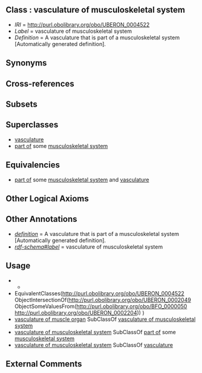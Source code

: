 
## Class : vasculature of musculoskeletal system

 * *IRI* = http://purl.obolibrary.org/obo/UBERON_0004522
 * *Label* = vasculature of musculoskeletal system
 * *Definition* = A vasculature that is part of a musculoskeletal system [Automatically generated definition].

## Synonyms


## Cross-references


## Subsets


## Superclasses

 * [vasculature](../../UBERON/49/UBERON_0002049.md)
 * [part of](../../BFO/50/BFO_0000050.md) some [musculoskeletal system](../../UBERON/04/UBERON_0002204.md)

## Equivalencies

 * [part of](../../BFO/50/BFO_0000050.md) some [musculoskeletal system](../../UBERON/04/UBERON_0002204.md) and [vasculature](../../UBERON/49/UBERON_0002049.md)

## Other Logical Axioms


## Other Annotations

 * *[definition](../../IAO/15/IAO_0000115.md)* = A vasculature that is part of a musculoskeletal system [Automatically generated definition].
 * *[rdf-schema#label](../../el/rdf-schema#label.md)* = vasculature of musculoskeletal system

## Usage

 * -
 * EquivalentClasses(<http://purl.obolibrary.org/obo/UBERON_0004522> ObjectIntersectionOf(<http://purl.obolibrary.org/obo/UBERON_0002049> ObjectSomeValuesFrom(<http://purl.obolibrary.org/obo/BFO_0000050> <http://purl.obolibrary.org/obo/UBERON_0002204>)) )
 * [vasculature of muscle organ](../../UBERON/21/UBERON_0004521.md) SubClassOf [vasculature of musculoskeletal system](../../UBERON/22/UBERON_0004522.md)
 * [vasculature of musculoskeletal system](../../UBERON/22/UBERON_0004522.md) SubClassOf [part of](../../BFO/50/BFO_0000050.md) some [musculoskeletal system](../../UBERON/04/UBERON_0002204.md)
 * [vasculature of musculoskeletal system](../../UBERON/22/UBERON_0004522.md) SubClassOf [vasculature](../../UBERON/49/UBERON_0002049.md)

## External Comments

